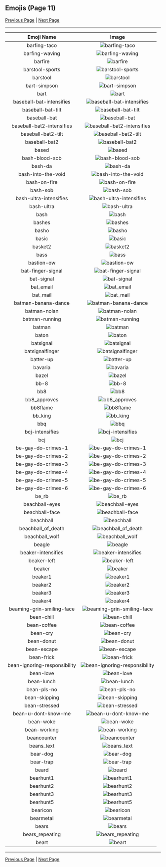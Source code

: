 
## Emojis (Page 11)

[Previous Page](/docs/hc/page-b-0010.md)
  | [Next Page](/docs/hc/page-b-0012.md)

<hr />

|Emoji Name|Image|
| :-: | :-: |
|barfing-taco| ![barfing-taco](/emojis/hc/barfing-taco.png)|
|barfing-waving| ![barfing-waving](/emojis/hc/barfing-waving.png)|
|barfire| ![barfire](/emojis/hc/barfire.png)|
|barstool-sports| ![barstool-sports](/emojis/hc/barstool-sports.png)|
|barstool| ![barstool](/emojis/hc/barstool.png)|
|bart-simpson| ![bart-simpson](/emojis/hc/bart-simpson.png)|
|bart| ![bart](/emojis/hc/bart.gif)|
|baseball-bat-intensifies| ![baseball-bat-intensifies](/emojis/hc/baseball-bat-intensifies.gif)|
|baseball-bat-tilt| ![baseball-bat-tilt](/emojis/hc/baseball-bat-tilt.gif)|
|baseball-bat| ![baseball-bat](/emojis/hc/baseball-bat.png)|
|baseball-bat2-intensifies| ![baseball-bat2-intensifies](/emojis/hc/baseball-bat2-intensifies.gif)|
|baseball-bat2-tilt| ![baseball-bat2-tilt](/emojis/hc/baseball-bat2-tilt.gif)|
|baseball-bat2| ![baseball-bat2](/emojis/hc/baseball-bat2.png)|
|based| ![based](/emojis/hc/based.png)|
|bash-blood-sob| ![bash-blood-sob](/emojis/hc/bash-blood-sob.png)|
|bash-da| ![bash-da](/emojis/hc/bash-da.png)|
|bash-into-the-void| ![bash-into-the-void](/emojis/hc/bash-into-the-void.gif)|
|bash-on-fire| ![bash-on-fire](/emojis/hc/bash-on-fire.gif)|
|bash-sob| ![bash-sob](/emojis/hc/bash-sob.png)|
|bash-ultra-intensifies| ![bash-ultra-intensifies](/emojis/hc/bash-ultra-intensifies.gif)|
|bash-ultra| ![bash-ultra](/emojis/hc/bash-ultra.png)|
|bash| ![bash](/emojis/hc/bash.png)|
|bashes| ![bashes](/emojis/hc/bashes.gif)|
|basho| ![basho](/emojis/hc/basho.png)|
|basic| ![basic](/emojis/hc/basic.png)|
|basket2| ![basket2](/emojis/hc/basket2.png)|
|bass| ![bass](/emojis/hc/bass.gif)|
|bastion-ow| ![bastion-ow](/emojis/hc/bastion-ow.png)|
|bat-finger-signal| ![bat-finger-signal](/emojis/hc/bat-finger-signal.png)|
|bat-signal| ![bat-signal](/emojis/hc/bat-signal.png)|
|bat_email| ![bat_email](/emojis/hc/bat_email.gif)|
|bat_mail| ![bat_mail](/emojis/hc/bat_mail.gif)|
|batman-banana-dance| ![batman-banana-dance](/emojis/hc/batman-banana-dance.gif)|
|batman-nolan| ![batman-nolan](/emojis/hc/batman-nolan.png)|
|batman-running| ![batman-running](/emojis/hc/batman-running.gif)|
|batman| ![batman](/emojis/hc/batman.png)|
|baton| ![baton](/emojis/hc/baton.png)|
|batsignal| ![batsignal](/emojis/hc/batsignal.jpg)|
|batsignalfinger| ![batsignalfinger](/emojis/hc/batsignalfinger.jpg)|
|batter-up| ![batter-up](/emojis/hc/batter-up.png)|
|bavaria| ![bavaria](/emojis/hc/bavaria.jpg)|
|bazel| ![bazel](/emojis/hc/bazel.png)|
|bb-8| ![bb-8](/emojis/hc/bb-8.gif)|
|bb8| ![bb8](/emojis/hc/bb8.png)|
|bb8_approves| ![bb8_approves](/emojis/hc/bb8_approves.png)|
|bb8flame| ![bb8flame](/emojis/hc/bb8flame.png)|
|bb_king| ![bb_king](/emojis/hc/bb_king.png)|
|bbq| ![bbq](/emojis/hc/bbq.jpg)|
|bcj-intensifies| ![bcj-intensifies](/emojis/hc/bcj-intensifies.gif)|
|bcj| ![bcj](/emojis/hc/bcj.png)|
|be-gay-do-crimes-1| ![be-gay-do-crimes-1](/emojis/hc/be-gay-do-crimes-1.png)|
|be-gay-do-crimes-2| ![be-gay-do-crimes-2](/emojis/hc/be-gay-do-crimes-2.png)|
|be-gay-do-crimes-3| ![be-gay-do-crimes-3](/emojis/hc/be-gay-do-crimes-3.png)|
|be-gay-do-crimes-4| ![be-gay-do-crimes-4](/emojis/hc/be-gay-do-crimes-4.png)|
|be-gay-do-crimes-5| ![be-gay-do-crimes-5](/emojis/hc/be-gay-do-crimes-5.png)|
|be-gay-do-crimes-6| ![be-gay-do-crimes-6](/emojis/hc/be-gay-do-crimes-6.png)|
|be_rb| ![be_rb](/emojis/hc/be_rb.gif)|
|beachball-eyes| ![beachball-eyes](/emojis/hc/beachball-eyes.png)|
|beachball-face| ![beachball-face](/emojis/hc/beachball-face.png)|
|beachball| ![beachball](/emojis/hc/beachball.gif)|
|beachball_of_death| ![beachball_of_death](/emojis/hc/beachball_of_death.gif)|
|beachball_wolf| ![beachball_wolf](/emojis/hc/beachball_wolf.gif)|
|beagle| ![beagle](/emojis/hc/beagle.png)|
|beaker-intensifies| ![beaker-intensifies](/emojis/hc/beaker-intensifies.gif)|
|beaker-left| ![beaker-left](/emojis/hc/beaker-left.png)|
|beaker| ![beaker](/emojis/hc/beaker.png)|
|beaker1| ![beaker1](/emojis/hc/beaker1.png)|
|beaker2| ![beaker2](/emojis/hc/beaker2.png)|
|beaker3| ![beaker3](/emojis/hc/beaker3.png)|
|beaker4| ![beaker4](/emojis/hc/beaker4.png)|
|beaming-grin-smiling-face| ![beaming-grin-smiling-face](/emojis/hc/beaming-grin-smiling-face.gif)|
|bean-chill| ![bean-chill](/emojis/hc/bean-chill.gif)|
|bean-coffee| ![bean-coffee](/emojis/hc/bean-coffee.jpg)|
|bean-cry| ![bean-cry](/emojis/hc/bean-cry.png)|
|bean-donut| ![bean-donut](/emojis/hc/bean-donut.png)|
|bean-escape| ![bean-escape](/emojis/hc/bean-escape.png)|
|bean-frick| ![bean-frick](/emojis/hc/bean-frick.png)|
|bean-ignoring-responsibility| ![bean-ignoring-responsibility](/emojis/hc/bean-ignoring-responsibility.png)|
|bean-love| ![bean-love](/emojis/hc/bean-love.png)|
|bean-lunch| ![bean-lunch](/emojis/hc/bean-lunch.png)|
|bean-pls-no| ![bean-pls-no](/emojis/hc/bean-pls-no.png)|
|bean-skipping| ![bean-skipping](/emojis/hc/bean-skipping.png)|
|bean-stressed| ![bean-stressed](/emojis/hc/bean-stressed.gif)|
|bean-u-dont-know-me| ![bean-u-dont-know-me](/emojis/hc/bean-u-dont-know-me.png)|
|bean-woke| ![bean-woke](/emojis/hc/bean-woke.png)|
|bean-working| ![bean-working](/emojis/hc/bean-working.gif)|
|beancounter| ![beancounter](/emojis/hc/beancounter.png)|
|beans_text| ![beans_text](/emojis/hc/beans_text.gif)|
|bear-dog| ![bear-dog](/emojis/hc/bear-dog.png)|
|bear-trap| ![bear-trap](/emojis/hc/bear-trap.png)|
|beard| ![beard](/emojis/hc/beard.png)|
|bearhunt1| ![bearhunt1](/emojis/hc/bearhunt1.png)|
|bearhunt2| ![bearhunt2](/emojis/hc/bearhunt2.png)|
|bearhunt3| ![bearhunt3](/emojis/hc/bearhunt3.png)|
|bearhunt5| ![bearhunt5](/emojis/hc/bearhunt5.png)|
|bearicon| ![bearicon](/emojis/hc/bearicon.png)|
|bearmetal| ![bearmetal](/emojis/hc/bearmetal.png)|
|bears| ![bears](/emojis/hc/bears.png)|
|bears_repeating| ![bears_repeating](/emojis/hc/bears_repeating.gif)|
|beart| ![beart](/emojis/hc/beart.png)|

<hr/>

[Previous Page](/docs/hc/page-b-0010.md)
  | [Next Page](/docs/hc/page-b-0012.md)